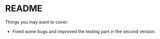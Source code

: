 # README

Things you may want to cover:

* Fixed some bugs and improved the testing part in the second version.
